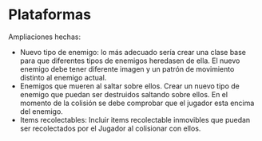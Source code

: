 # Plataformas

Ampliaciones hechas:

* Nuevo tipo de enemigo: lo más adecuado sería crear una clase base para que diferentes tipos de enemigos heredasen de ella. El nuevo enemigo debe tener diferente imagen y un patrón de movimiento distinto al enemigo actual.
* Enemigos que mueren al saltar sobre ellos. Crear un nuevo tipo de enemigo que puedan ser destruidos saltando sobre ellos. En el momento de la colisión se debe comprobar que el jugador esta encima del enemigo.
* Items recolectables: Incluir items recolectable inmovibles que puedan ser recolectados por el Jugador al colisionar con ellos.